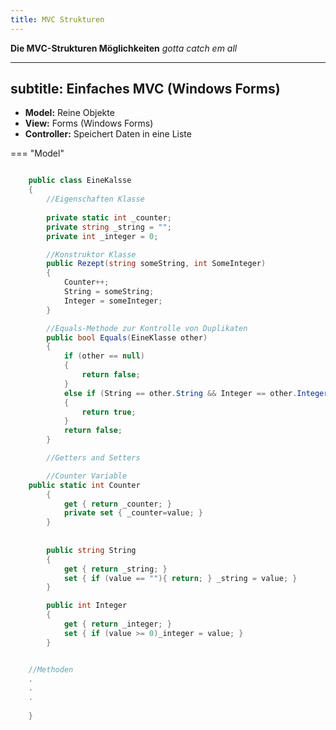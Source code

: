 ```yaml
---
title: MVC Strukturen
---
```


**Die MVC-Strukturen Möglichkeiten**
*gotta catch em all*

---
subtitle: Einfaches MVC (Windows Forms)
---
- **Model:** Reine Objekte
- **View:** Forms (Windows Forms)
- **Controller:** Speichert Daten in eine Liste

=== "Model"

```cs

    public class EineKalsse
    {
        //Eigenschaften Klasse
	
        private static int _counter;
        private string _string = ""; 
        private int _integer = 0;

        //Konstruktor Klasse
        public Rezept(string someString, int SomeInteger) 
        {
            Counter++;
            String = someString;  
            Integer = someInteger;
        }

        //Equals-Methode zur Kontrolle von Duplikaten
        public bool Equals(EineKlasse other)
        {
            if (other == null)
            {
                return false;
            }
            else if (String == other.String && Integer == other.Integer)
            {
                return true;
            }
            return false;
        }

        //Getters and Setters

        //Counter Variable
	public static int Counter
        {
            get { return _counter; }
            private set { _counter=value; }
        }
        
        
        public string String
        {
            get { return _string; }
            set { if (value == ""){ return; } _string = value; }
        }

        public int Integer
        {
            get { return _integer; }
            set { if (value >= 0)_integer = value; }
        }


	//Methoden
	.
	.
	.
       
    }

```